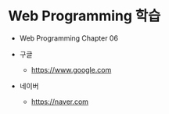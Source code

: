 # Web Programming 학습

+ Web Programming Chapter 06

- 구글
	- https://www.google.com
	
- 네이버
	- https://naver.com